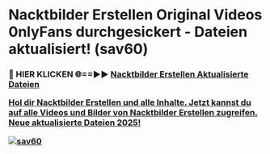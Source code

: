 # Nacktbilder Erstellen Original Videos 0nlyFans durchgesickert - Dateien aktualisiert! (sav60)

<h3>🔴 HIER KLICKEN 🌐==►► <a href="https://tinyurl.com/h6vf6nb8" rel="nofollow">Nacktbilder Erstellen Aktualisierte Dateien

Hol dir Nacktbilder Erstellen und alle Inhalte. Jetzt kannst du auf alle Videos und Bilder von Nacktbilder Erstellen zugreifen. Neue aktualisierte Dateien 2025!

[![sav60](https://i.imgur.com/sD4kR3V.gif)](https://tinyurl.com/h6vf6nb8)
